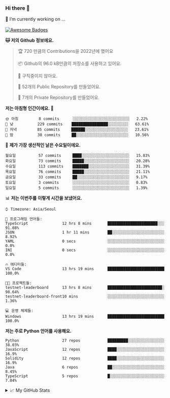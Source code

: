 ### Hi there 👋 
🔭 I’m currently working on ... </br></br>
[![Awesome Badges](https://img.shields.io/badge/Introduce-EN-green.svg)](https://github.com/tlatkdgus1/tlatkdgus1/blob/main/README.md.en)

<!--START_SECTION:waka-->
**🐱 저의 Github 정보에요.** 

> 🏆 720 만큼의 Contributions을 2022년에 했어요
 > 
> 📦 Github의 96.0 kB만큼의 저장소를 사용하고 있어요. 
 > 
> 🚫 구직중이지 않아요.
 > 
> 📜 52개의 Public Repository를 만들었어요. 
 > 
> 🔑 7개의 Private Repository를 만들었어요.  

**저는 아침형 인간이에요. 🐤** 

```text
🌞 아침         8 commits      ░░░░░░░░░░░░░░░░░░░░░░░░░   2.22% 
🌆 낮　         229 commits    ████████████████░░░░░░░░░   63.61% 
🌃 저녁         85 commits     ██████░░░░░░░░░░░░░░░░░░░   23.61% 
🌙 밤　         38 commits     ██░░░░░░░░░░░░░░░░░░░░░░░   10.56%

```
📅 **제가 가장 생산적인 날은 수요일이에요.** 

```text
월요일          57 commits     ████░░░░░░░░░░░░░░░░░░░░░   15.83% 
화요일          73 commits     █████░░░░░░░░░░░░░░░░░░░░   20.28% 
수요일          113 commits    ███████░░░░░░░░░░░░░░░░░░   31.39% 
목요일          76 commits     █████░░░░░░░░░░░░░░░░░░░░   21.11% 
금요일          33 commits     ██░░░░░░░░░░░░░░░░░░░░░░░   9.17% 
토요일          3 commits      ░░░░░░░░░░░░░░░░░░░░░░░░░   0.83% 
일요일          5 commits      ░░░░░░░░░░░░░░░░░░░░░░░░░   1.39%

```


📊 **저는 이번주를 이렇게 시간을 보냈어요.** 

```text
⌚︎ Timezone: Asia/Seoul

💬 프로그래밍 언어들: 
TypeScript               12 hrs 8 mins       ██████████████████████░░░   91.08% 
JSON                     1 hr 11 mins        ██░░░░░░░░░░░░░░░░░░░░░░░   8.92% 
YAML                     0 secs              ░░░░░░░░░░░░░░░░░░░░░░░░░   0.0% 
INI                      0 secs              ░░░░░░░░░░░░░░░░░░░░░░░░░   0.0%

🔥 에디터들: 
VS Code                  13 hrs 19 mins      █████████████████████████   100.0%

🐱‍💻 프로젝트들: 
testnet-leaderboard      13 hrs 8 mins       ████████████████████████░   98.64% 
testnet-leaderboard-front10 mins             ░░░░░░░░░░░░░░░░░░░░░░░░░   1.36%

💻 운영 체제들: 
Windows                  13 hrs 19 mins      █████████████████████████   100.0%

```

**저는 주로 Python 언어를 사용해요.** 

```text
Python                   27 repos            █████████░░░░░░░░░░░░░░░░   38.03% 
JavaScript               12 repos            ████░░░░░░░░░░░░░░░░░░░░░   16.9% 
Solidity                 12 repos            ████░░░░░░░░░░░░░░░░░░░░░   16.9% 
Java                     6 repos             ██░░░░░░░░░░░░░░░░░░░░░░░   8.45% 
TypeScript               5 repos             █░░░░░░░░░░░░░░░░░░░░░░░░   7.04%

```



<!--END_SECTION:waka-->

<details>
<summary>📈 My GitHub Stats</summary>
<p align="center"> <img src="https://github-readme-stats.vercel.app/api?username=tlatkdgus1&show_icons=true" alt="tlatkdgus1" />
</details>
